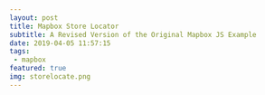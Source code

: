 ```yaml
---
layout: post
title: Mapbox Store Locator
subtitle: A Revised Version of the Original Mapbox JS Example
date: 2019-04-05 11:57:15
tags:
 - mapbox
featured: true
img: storelocate.png
---
```

